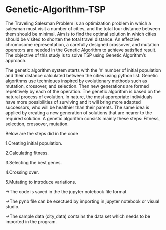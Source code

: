 # Genetic-Algorithm-TSP

The Traveling Salesman Problem is an optimization problem in which a salesman must visit a number of cities, and the total tour distance between them should be minimal. Aim is to find the optimal solution in which cities should be visited to shorten the total travel distance. An effective chromosome representation, a carefully designed crossover, and mutation operators are needed in the Genetic Algorithm to achieve satisfied result. The objective of this study is to solve TSP using Genetic Algorithm’s approach.

The genetic algorithm system starts with the ‘n’ number of initial population and their distance calculated between the cities using python list. Genetic algorithms use techniques inspired by evolutionary methods such as mutation, crossover, and selection. Then new generations are formed repetitively by each of the operation.
The genetic algorithm is based on the natural process of evolution. In nature, the most appropriate individuals have more possibilities of surviving and it will bring more adapted successors, who will be healthier than their parents. The same idea is applied by creating a new generation of solutions that are nearer to the required solution. A genetic algorithm consists mainly these steps: Fitness, selection, crossover, mutation.

Below are the steps did in the code

1.Creating initial population.

2.Calculating fitness.

3.Selecting the best genes.

4.Crossing over.

5.Mutating to introduce variations.


->The code is saved in the the jupyter notebook file format

->The pynb file can be exectued by importing in jupyter notebook or visual studio.

->The sample data (city_data) contains the data set which needs to be imported in the program.

